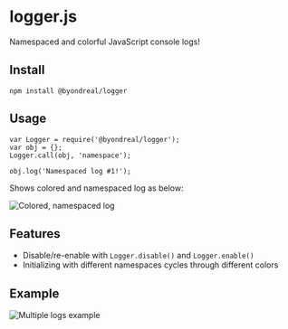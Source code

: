 # logger.js
Namespaced and colorful JavaScript console logs!

## Install

    npm install @byondreal/logger

## Usage

    var Logger = require('@byondreal/logger');
    var obj = {};
    Logger.call(obj, 'namespace');
    
    obj.log('Namespaced log #1!');

Shows colored and namespaced log as below:

![Colored, namespaced log]()

## Features

- Disable/re-enable with `Logger.disable()` and `Logger.enable()`
- Initializing with different namespaces cycles through different
  colors

## Example

![Multiple logs example]()

